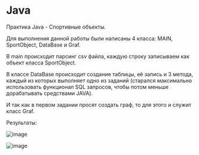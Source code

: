 # Java
Практика Java - Спортивные объекты.

Для выполнения данной работы были написаны 4 класса: MAIN, SportObject, DataBase и Graf.

В main происходит парсинг csv файла, каждую строку записываем как объект класса SportObject.

В классе DataBase происходит создание таблицы, её запись и 3 метода, каждый из которых выполняет одно из заданий (старался максимально использовать функционал SQL запросов, чтобы потом меньше дорабатывать средствами JAVA).

И так как в первом задании просят создать граф, то для этого и служит класс Graf.

Результаты:

![image](https://github.com/Melnik887/Java/assets/153543291/ca4a7930-9064-41b9-ac5d-b524da8624e3)

![image](https://github.com/Melnik887/Java/assets/153543291/f49a8e83-2bc1-443d-b0e9-df388605d33b)


